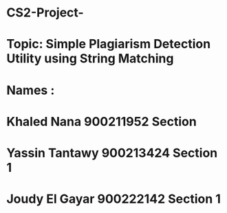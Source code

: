 # CS2-Project-
# Topic: Simple Plagiarism Detection Utility using String Matching
# Names : 
# Khaled Nana  900211952 Section 
# Yassin Tantawy 900213424  Section 1
# Joudy El Gayar 900222142 Section 1 
